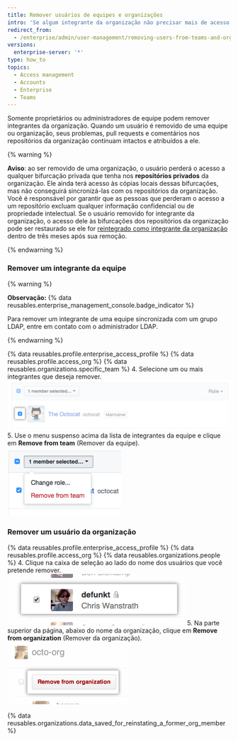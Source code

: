 ```yaml
---
title: Remover usuários de equipes e organizações
intro: 'Se algum integrante da organização não precisar mais de acesso a determinados repositórios, você poderá removê-lo da equipe que concede esse acesso. Se um integrante não precisar mais acessar os repositórios pertencentes à organização, você poderá removê-lo da organização.'
redirect_from:
  - /enterprise/admin/user-management/removing-users-from-teams-and-organizations
versions:
  enterprise-server: '*'
type: how_to
topics:
  - Access management
  - Accounts
  - Enterprise
  - Teams
---
```


Somente proprietários ou administradores de equipe podem remover integrantes da organização. Quando um usuário é removido de uma equipe ou organização, seus problemas, pull requests e comentários nos repositórios da organização continuam intactos e atribuídos a ele.

{% warning %}

**Aviso**: ao ser removido de uma organização, o usuário perderá o acesso a qualquer bifurcação privada que tenha nos **repositórios privados** da organização. Ele ainda terá acesso às cópias locais dessas bifurcações, mas não conseguirá sincronizá-las com os repositórios da organização. Você é responsável por garantir que as pessoas que perderam o acesso a um repositório excluam qualquer informação confidencial ou de propriedade intelectual. Se o usuário removido for integrante da organização, o acesso dele às bifurcações dos repositórios da organização pode ser restaurado se ele for [reintegrado como integrante da organização](/articles/reinstating-a-former-member-of-your-organization) dentro de três meses após sua remoção.

{% endwarning %}

### Remover um integrante da equipe

{% warning %}

**Observação:** {% data reusables.enterprise_management_console.badge_indicator %}

Para remover um integrante de uma equipe sincronizada com um grupo LDAP, entre em contato com o administrador LDAP.

{% endwarning %}

{% data reusables.profile.enterprise_access_profile %}
{% data reusables.profile.access_org %}
{% data reusables.organizations.specific_team %}
4. Selecione um ou mais integrantes que deseja remover. ![Caixa de seleção ao lado de integrante de organização](/assets/images/help/teams/team-member-check-box.png)
5. Use o menu suspenso acima da lista de integrantes da equipe e clique em **Remove from team** (Remover da equipe). ![Menu suspenso com opção change role (alterar função)](/assets/images/help/teams/bulk-edit-drop-down.png)

### Remover um usuário da organização

{% data reusables.profile.enterprise_access_profile %}
{% data reusables.profile.access_org %}
{% data reusables.organizations.people %}
4. Clique na caixa de seleção ao lado do nome dos usuários que você pretende remover.![Caixa de seleção Remove user (Remover usuário)](/assets/images/help/organizations/Organization-remove-user.png)
5. Na parte superior da página, abaixo do nome da organização, clique em **Remove from organization** (Remover da organização). ![Botão Remove from organization (Remover da organização)](/assets/images/help/organizations/Organization-remove-from-organization-button.png)

{% data reusables.organizations.data_saved_for_reinstating_a_former_org_member %}
